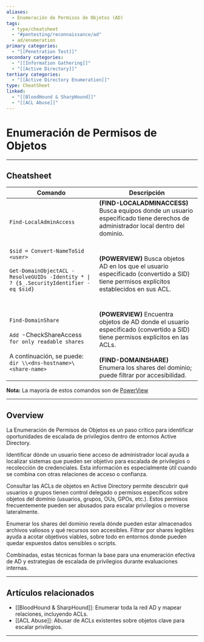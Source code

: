 ```yaml
---
aliases:
  - Enumeración de Permisos de Objetos (AD)
tags:
  - type/cheatsheet
  - "#pentesting/reconnaissance/ad"
  - ad/enumeration
primary categories:
  - "[[Penetration Test]]"
secondary categories:
  - "[[Information Gathering]]"
  - "[[Active Directory]]"
tertiary categories:
  - "[[Active Directory Enumeration]]"
type: CheatSheet
linked:
  - "[[BloodHound & SharpHound]]"
  - "[[ACL Abuse]]"
---
```

# Enumeración de Permisos de Objetos

***

## Cheatsheet

| **Comando**                                                                                                                                               | **Descripción**                                                                                                                                                                                                                         |
| --------------------------------------------------------------------------------------------------------------------------------------------------------- | --------------------------------------------------------------------------------------------------------------------------------------------------------------------------------------------------------------------------------------- |
| `Find-LocalAdminAccess`                                                                                                                                   | **(FIND-LOCALADMINACCESS)** Busca equipos donde un usuario especificado tiene derechos de administrador local dentro del dominio. <br><br>                                                                                              |
| `$sid = Convert-NameToSid <user>` <br><br>`Get-DomainObjectACL -ResolveGUIDs -Identity * \| ? {$_.SecurityIdentifier -eq $sid}`<br><br>                   | <br>**(POWERVIEW)** Busca objetos AD en los que el usuario especificado (convertido a SID) tiene permisos explícitos establecidos en sus ACL.<br><br>                                                                                   |
| <br>`Find-DomainShare` <br><br>`Add `-CheckShareAccess` for only readable shares`<br><br>A continuación, se puede:<br>`dir \\<dns-hostname>\<share-name>` | <br>**(POWERVIEW)** Encuentra objetos de AD donde el usuario especificado (convertido a SID) tiene permisos explícitos en las ACLs.<br><br>**(FIND-DOMAINSHARE)** Enumera los shares del dominio; puede filtrar por accesibilidad. <br> |
**Nota:** La mayoría de estos comandos son de [PowerView](https://github.com/PowerShellMafia/PowerSploit/blob/master/Recon/PowerView.ps1)

---

## Overview

La Enumeración de Permisos de Objetos es un paso crítico para identificar oportunidades de escalada de privilegios dentro de entornos Active Directory.

Identificar dónde un usuario tiene acceso de administrador local ayuda a localizar sistemas que pueden ser objetivo para escalada de privilegios o recolección de credenciales. Esta información es especialmente útil cuando se combina con otras relaciones de acceso o confianza.

Consultar las ACLs de objetos en Active Directory permite descubrir qué usuarios o grupos tienen control delegado o permisos específicos sobre objetos del dominio (usuarios, grupos, OUs, GPOs, etc.). Estos permisos frecuentemente pueden ser abusados para escalar privilegios o moverse lateralmente.

Enumerar los shares del dominio revela dónde pueden estar almacenados archivos valiosos y qué recursos son accesibles. Filtrar por shares legibles ayuda a acotar objetivos viables, sobre todo en entornos donde pueden quedar expuestos datos sensibles o scripts.

Combinadas, estas técnicas forman la base para una enumeración efectiva de AD y estrategias de escalada de privilegios durante evaluaciones internas.

***

## Artículos relacionados

- [[BloodHound & SharpHound]]: Enumerar toda la red AD y mapear relaciones, incluyendo ACLs. 
- [[ACL Abuse]]: Abusar de ACLs existentes sobre objetos clave para escalar privilegios.

---
